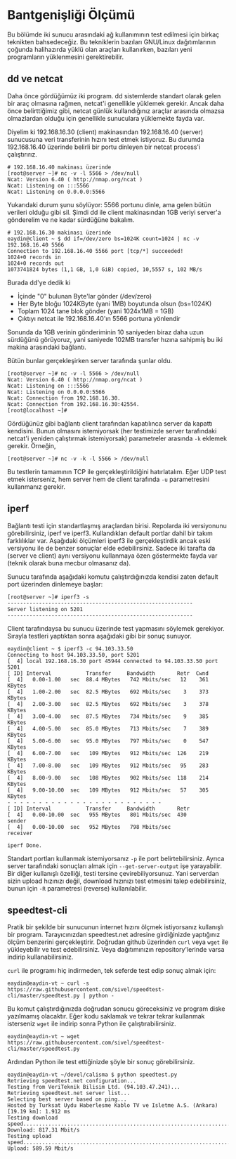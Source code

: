 # Bantgenişliği Ölçümü

Bu bölümde iki sunucu arasındaki ağ kullanımının test edilmesi için birkaç teknikten bahsedeceğiz. Bu tekniklerin bazıları GNU/Linux dağıtımlarının çoğunda halihazırda yüklü olan araçları kullanırken, bazıları yeni programların yüklenmesini gerektirebilir.

## dd ve netcat

Daha önce gördüğümüz iki program. dd sistemlerde standart olarak gelen bir araç olmasına rağmen, netcat'i genellikle yüklemek gerekir. Ancak daha önce belirttiğimiz gibi, netcat günlük kullandığınız araçlar arasında olmazsa olmazlardan olduğu için genellikle sunuculara yüklemekte fayda var.

Diyelim ki 192.168.16.30 \(client\) makinasından 192.168.16.40 \(server\) sunucusuna veri transferinin hızını test etmek istiyoruz. Bu durumda 192.168.16.40 üzerinde belirli bir portu dinleyen bir netcat process'i çalıştırırız.

```
# 192.168.16.40 makinası üzerinde
[root@server ~]# nc -v -l 5566 > /dev/null
Ncat: Version 6.40 ( http://nmap.org/ncat )
Ncat: Listening on :::5566
Ncat: Listening on 0.0.0.0:5566
```

Yukarıdaki durum şunu söylüyor: 5566 portunu dinle, ama gelen bütün verileri olduğu gibi sil. Şimdi dd ile client makinasından 1GB veriyi server'a gönderelim ve ne kadar sürdüğüne bakalım.

```
# 192.168.16.30 makinası üzerinde
eaydin@client ~ $ dd if=/dev/zero bs=1024K count=1024 | nc -v 192.168.16.40 5566
Connection to 192.168.16.40 5566 port [tcp/*] succeeded!
1024+0 records in
1024+0 records out
1073741824 bytes (1,1 GB, 1,0 GiB) copied, 10,5557 s, 102 MB/s
```

Burada dd'ye dedik ki

* İçinde "0" bulunan Byte'lar gönder \(/dev/zero\)
* Her Byte bloğu 1024KByte \(yani 1MB\) boyutunda olsun \(bs=1024K\)
* Toplam 1024 tane blok gönder \(yani 1024x1MB = 1GB\)
* Çıktıyı netcat ile 192.168.16.40'ın 5566 portuna yönlendir

Sonunda da 1GB verinin gönderiminin 10 saniyeden biraz daha uzun sürdüğünü görüyoruz, yani saniyede 102MB transfer hızına sahipmiş bu iki makina arasındaki bağlantı.

Bütün bunlar gerçekleşirken server tarafında şunlar oldu.

```
[root@server ~]# nc -v -l 5566 > /dev/null
Ncat: Version 6.40 ( http://nmap.org/ncat )
Ncat: Listening on :::5566
Ncat: Listening on 0.0.0.0:5566
Ncat: Connection from 192.168.16.30.
Ncat: Connection from 192.168.16.30:42554.
[root@localhost ~]#
```

Gördüğünüz gibi bağlantı client tarafından kapatılınca server da kapattı kendisini. Bunun olmasını istemiyorsak \(her testimizde server tarafındaki netcat'i yeniden çalıştırmak istemiyorsak\) parametreler arasında `-k` eklemek gerekir. Örneğin,

```
[root@server ~]# nc -v -k -l 5566 > /dev/null
```

Bu testlerin tamamının TCP ile gerçekleştirildiğini hatırlatalım. Eğer UDP test etmek isterseniz, hem server hem de client tarafında `-u` parametresini kullanmanız gerekir.

## iperf

Bağlantı testi için standartlaşmış araçlardan birisi. Repolarda iki versiyonunu görebilirsiniz, iperf ve iperf3. Kullandıkları default portlar dahil bir takım farklılıklar var. Aşağıdaki ölçümleri iperf3 ile gerçekleştirdik ancak eski versiyonu ile de benzer sonuçlar elde edebilirsiniz. Sadece iki tarafta da \(server ve client\) aynı versiyonu kullanmaya özen göstermekte fayda var \(teknik olarak buna mecbur olmasanız da\).

Sunucu tarafında aşağıdaki komutu çalıştırdığınızda kendisi zaten default port üzerinden dinlemeye başlar:

```
[root@server ~]# iperf3 -s
-----------------------------------------------------------
Server listening on 5201
-----------------------------------------------------------
```

Client tarafındaysa bu sunucu üzerinde test yapmasını söylemek gerekiyor. Sırayla testleri yaptıktan sonra aşağıdaki gibi bir sonuç sunuyor.

```
eaydin@client ~ $ iperf3 -c 94.103.33.50
Connecting to host 94.103.33.50, port 5201
[  4] local 192.168.16.30 port 45944 connected to 94.103.33.50 port 5201
[ ID] Interval           Transfer     Bandwidth       Retr  Cwnd
[  4]   0.00-1.00   sec  88.4 MBytes   742 Mbits/sec   12    361 KBytes       
[  4]   1.00-2.00   sec  82.5 MBytes   692 Mbits/sec    3    373 KBytes       
[  4]   2.00-3.00   sec  82.5 MBytes   692 Mbits/sec    3    378 KBytes       
[  4]   3.00-4.00   sec  87.5 MBytes   734 Mbits/sec    9    385 KBytes       
[  4]   4.00-5.00   sec  85.0 MBytes   713 Mbits/sec    7    389 KBytes       
[  4]   5.00-6.00   sec  95.0 MBytes   797 Mbits/sec    0    547 KBytes       
[  4]   6.00-7.00   sec   109 MBytes   912 Mbits/sec  126    219 KBytes       
[  4]   7.00-8.00   sec   109 MBytes   912 Mbits/sec   95    283 KBytes       
[  4]   8.00-9.00   sec   108 MBytes   902 Mbits/sec  118    214 KBytes       
[  4]   9.00-10.00  sec   109 MBytes   912 Mbits/sec   57    305 KBytes       
- - - - - - - - - - - - - - - - - - - - - - - - -
[ ID] Interval           Transfer     Bandwidth       Retr
[  4]   0.00-10.00  sec   955 MBytes   801 Mbits/sec  430             sender
[  4]   0.00-10.00  sec   952 MBytes   798 Mbits/sec                  receiver

iperf Done.
```

Standart portları kullanmak istemiyorsanız `-p` ile port belirtebilirsiniz. Ayrıca server tarafındaki sonuçları almak için `--get-server-output` işe yarayabilir. Bir diğer kullanışlı özelliği, testi tersine çevirebiliyorsunuz. Yani serverdan sizin upload hızınızı değil, download hızınızı test etmesini talep edebilirsiniz, bunun için `-R` parametresi \(reverse\) kullanılabilir.

## speedtest-cli

Pratik bir şekilde bir sunucunun internet hızını ölçmek istiyorsanız kullanışlı bir program. Tarayıcınızdan speedtest.net adresine girdiğinizde yaptığınız ölçüm benzerini gerçekleştirir. Doğrudan github üzerinden `curl` veya `wget` ile yükleyebilir ve test edebilirsiniz. Veya dağıtımınızın repository'lerinde varsa indirip kullanabilirsiniz.

`curl` ile programı hiç indirmeden, tek seferde test edip sonuç almak için:

```
eaydin@eaydin-vt ~ curl -s https://raw.githubusercontent.com/sivel/speedtest-cli/master/speedtest.py | python -
```

Bu komut çalıştırdığınızda doğrudan sonucu göreceksiniz ve program diske yazılmamış olacaktır. Eğer kodu saklamak ve tekrar tekrar kullanmak isterseniz `wget` ile indirip sonra Python ile çalıştırabilirsiniz.

```
eaydin@eaydin-vt ~ wget https://raw.githubusercontent.com/sivel/speedtest-cli/master/speedtest.py
```

Ardından Python ile test ettiğinizde şöyle bir sonuç görebilirsiniz.

```
eaydin@eaydin-vt ~/devel/calisma $ python speedtest.py 
Retrieving speedtest.net configuration...
Testing from VeriTeknik Bilisim Ltd. (94.103.47.241)...
Retrieving speedtest.net server list...
Selecting best server based on ping...
Hosted by Turksat Uydu Haberlesme Kablo TV ve Isletme A.S. (Ankara) [19.19 km]: 1.912 ms
Testing download speed................................................................................
Download: 817.31 Mbit/s
Testing upload speed................................................................................................
Upload: 589.59 Mbit/s
```



